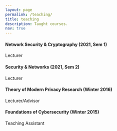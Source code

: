 ```yaml
---
layout: page
permalink: /teaching/
title: teaching
description: Taught courses.
nav: true
---
```


#### Network Security & Cryptography (2021, Sem 1)
Lecturer

#### Security & Networks (2021, Sem 2)
Lecturer

#### Theory of Modern Privacy Research (Winter 2016)
Lecturer/Advisor

#### Foundations of Cybersecurity (Winter 2015)
Teaching Assistant
